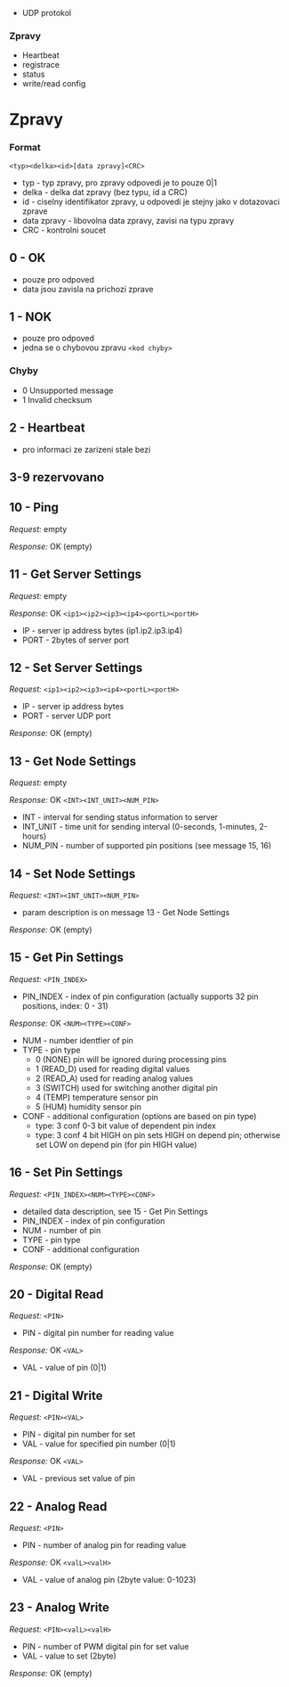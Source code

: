 * UDP protokol

### Zpravy

* Heartbeat
* registrace
* status
* write/read config

# Zpravy

### Format
`<typ><delka><id>[data zpravy]<CRC>`

* typ - typ zpravy, pro zpravy odpovedi je to pouze 0|1
* delka - delka dat zpravy (bez typu, id a CRC)
* id - ciselny identifikator zpravy, u odpovedi je stejny jako v dotazovaci zprave
* data zpravy - libovolna data zpravy, zavisi na typu zpravy
* CRC - kontrolni soucet

## 0 - OK
* pouze pro odpoved
* data jsou zavisla na prichozi zprave

## 1 - NOK
* pouze pro odpoved
* jedna se o chybovou zpravu
`<kod chyby>`

### Chyby
* 0 Unsupported message
* 1 Invalid checksum

## 2 - Heartbeat
* pro informaci ze zarizeni stale bezi


## 3-9 rezervovano

## 10 - Ping
_Request:_ empty

_Response:_ OK (empty)

## 11 - Get Server Settings
_Request:_ empty

_Response:_ OK `<ip1><ip2><ip3><ip4><portL><portH>`
* IP - server ip address bytes (ip1.ip2.ip3.ip4)
* PORT - 2bytes of server port

## 12 - Set Server Settings
_Request:_ `<ip1><ip2><ip3><ip4><portL><portH>`

* IP - server ip address bytes
* PORT - server UDP port

_Response:_ OK (empty)

## 13 - Get Node Settings
_Request:_ empty

_Response:_ OK `<INT><INT_UNIT><NUM_PIN>`
	
* INT - interval for sending status information to server
* INT_UNIT - time unit for sending interval (0-seconds, 1-minutes, 2-hours)
* NUM_PIN - number of supported pin positions (see message 15, 16)

## 14 - Set Node Settings
_Request:_ `<INT><INT_UNIT><NUM_PIN>`
	
* param description is on message 13 - Get Node Settings

_Response:_ OK (empty)

## 15 - Get Pin Settings
_Request:_ `<PIN_INDEX>`

* PIN_INDEX - index of pin configuration (actually supports 32 pin positions, index: 0 - 31)

_Response:_ OK `<NUM><TYPE><CONF>`

* NUM - number identfier of pin
* TYPE - pin type
	- 0 (NONE) pin will be ignored during processing pins
	- 1 (READ\_D) used for reading digital values
	- 2 (READ\_A) used for reading analog values
	- 3 (SWITCH) used for switching another digital pin
	- 4 (TEMP) temperature sensor pin
	- 5 (HUM) humidity sensor pin
* CONF - additional configuration (options are based on pin type)
	- type: 3 conf 0-3 bit value of dependent pin index
	- type: 3 conf 4 bit HIGH on pin sets HIGH on depend pin; otherwise set LOW on depend pin (for pin HIGH value)

## 16 - Set Pin Settings
_Request:_ `<PIN_INDEX><NUM><TYPE><CONF>`
	
* detailed data description, see 15 - Get Pin Settings
* PIN_INDEX - index of pin configuration
* NUM - number of pin
* TYPE - pin type
* CONF - additional configuration

_Response:_ OK (empty)

## 20 - Digital Read
_Request:_ `<PIN>`
	
* PIN - digital pin number for reading value

_Response:_ OK `<VAL>`
	
* VAL - value of pin (0|1)

## 21 - Digital Write
_Request:_ `<PIN><VAL>`
	
* PIN - digital pin number for set
* VAL - value for specified pin number (0|1)

_Response:_ OK `<VAL>`
	
* VAL - previous set value of pin

## 22 - Analog Read
_Request:_ `<PIN>`
	
* PIN - number of analog pin for reading value

_Response:_ OK `<valL><valH>`
	
* VAL - value of analog pin (2byte value: 0-1023)

## 23 - Analog Write
_Request:_ `<PIN><valL><valH>`
	
* PIN - number of PWM digital pin for set value
* VAL - value to set (2byte)

_Response:_ OK (empty)